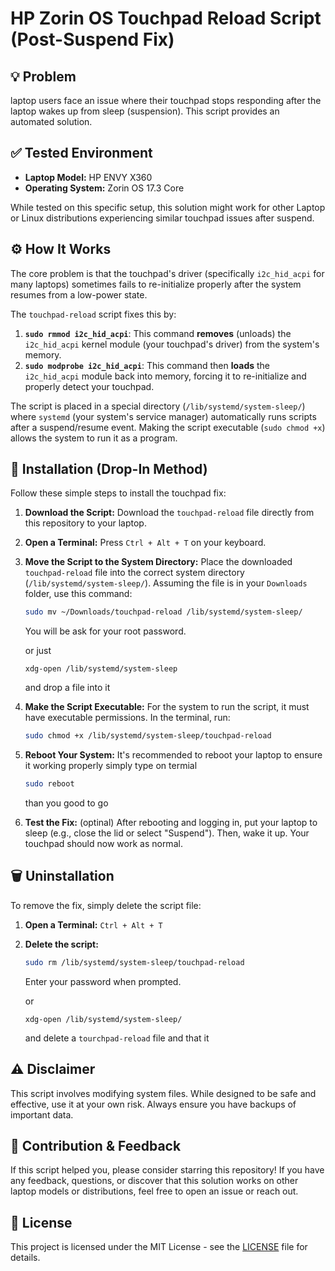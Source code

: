 # HP Zorin OS Touchpad Reload Script (Post-Suspend Fix)

## 💡 Problem

laptop users face an issue where their touchpad stops responding after the laptop wakes up from sleep (suspension). This script provides an automated solution.

## ✅ Tested Environment

* **Laptop Model:** HP ENVY X360
* **Operating System:** Zorin OS 17.3 Core

While tested on this specific setup, this solution might work for other Laptop or Linux distributions experiencing similar touchpad issues after suspend.

## ⚙️ How It Works

The core problem is that the touchpad's driver (specifically `i2c_hid_acpi` for many laptops) sometimes fails to re-initialize properly after the system resumes from a low-power state.

The `touchpad-reload` script fixes this by:

1.  **`sudo rmmod i2c_hid_acpi`**: This command **removes** (unloads) the `i2c_hid_acpi` kernel module (your touchpad's driver) from the system's memory.
2.  **`sudo modprobe i2c_hid_acpi`**: This command then **loads** the `i2c_hid_acpi` module back into memory, forcing it to re-initialize and properly detect your touchpad.

The script is placed in a special directory (`/lib/systemd/system-sleep/`) where `systemd` (your system's service manager) automatically runs scripts after a suspend/resume event. Making the script executable (`sudo chmod +x`) allows the system to run it as a program.

## 🚀 Installation (Drop-In Method)

Follow these simple steps to install the touchpad fix:

1.  **Download the Script:**
    Download the `touchpad-reload` file directly from this repository to your laptop.

2.  **Open a Terminal:**
    Press `Ctrl + Alt + T` on your keyboard.

3.  **Move the Script to the System Directory:**
    Place the downloaded `touchpad-reload` file into the correct system directory (`/lib/systemd/system-sleep/`).
    Assuming the file is in your `Downloads` folder, use this command:

    ```bash
    sudo mv ~/Downloads/touchpad-reload /lib/systemd/system-sleep/
    ```

    You will be ask for your root password.
    
    or just

    ```
    xdg-open /lib/systemd/system-sleep
    ```
    and drop a file into it
    

5.  **Make the Script Executable:**
    For the system to run the script, it must have executable permissions. In the terminal, run:

    ```bash
    sudo chmod +x /lib/systemd/system-sleep/touchpad-reload
    ```


6.  **Reboot Your System:**
    It's recommended to reboot your laptop to ensure it working properly simply type on termial

    ```bash
    sudo reboot
    ```

    than you good to go
    
7.  **Test the Fix:** (optinal)
    After rebooting and logging in, put your laptop to sleep (e.g., close the lid or select "Suspend"). Then, wake it up. Your touchpad should now work as normal.

## 🗑️ Uninstallation

To remove the fix, simply delete the script file:

1.  **Open a Terminal:** `Ctrl + Alt + T`
2.  **Delete the script:**
    ```bash
    sudo rm /lib/systemd/system-sleep/touchpad-reload
    ```
    Enter your password when prompted.

    or

    ```
    xdg-open /lib/systemd/system-sleep/
    ```

    and delete a `tourchpad-reload` file and that it 
## ⚠️ Disclaimer

This script involves modifying system files. While designed to be safe and effective, use it at your own risk. Always ensure you have backups of important data.

## 🤝 Contribution & Feedback

If this script helped you, please consider starring this repository!
If you have any feedback, questions, or discover that this solution works on other laptop models or distributions, feel free to open an issue or reach out.

## 📜 License

This project is licensed under the MIT License - see the [LICENSE](LICENSE) file for details.
